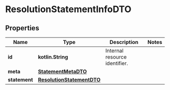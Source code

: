 
# ResolutionStatementInfoDTO

## Properties
Name | Type | Description | Notes
------------ | ------------- | ------------- | -------------
**id** | **kotlin.String** | Internal resource identifier. | 
**meta** | [**StatementMetaDTO**](StatementMetaDTO.md) |  | 
**statement** | [**ResolutionStatementDTO**](ResolutionStatementDTO.md) |  | 



